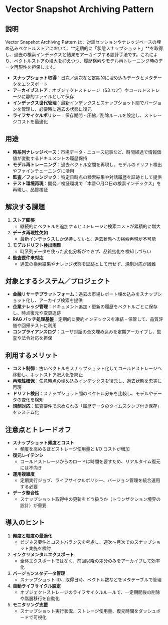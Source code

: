 # Vector Snapshot Archiving Pattern

## 説明  
Vector Snapshot Archiving Pattern は、対話セッションやナレッジベースの埋め込みベクトルストアにおいて、**定期的に「状態スナップショット」**を取得し、過去の検索インデックスと結果をアーカイブする設計手法です。これにより、ベクトルストアの増大を抑えつつ、履歴検索やモデル再トレーニング時のデータ再現性を担保します。  
- **スナップショット取得**：日次／週次など定期的に埋め込みデータとメタデータをエクスポート  
- **アーカイブストア**：オブジェクトストレージ（S3 など）やコールドストレージに静的ファイルとして保存  
- **インデックス世代管理**：最新インデックスとスナップショット間でバージョンを管理し、必要時に過去の状態に復元  
- **ライフサイクルポリシー**：保存期間・圧縮／削除ルールを設定し、ストレージコストを最適化  

## 用途  
- **時系列ナレッジベース**：市場データ・ニュース記事など、時間経過で情報価値が変動するドキュメントの履歴保持  
- **モデル再トレーニング**：過去ベクトル空間を再現し、モデルのドリフト検出やファインチューニングに活用  
- **監査／フォレンジック**：特定日時点の検索結果や対話履歴を証跡として提供  
- **テスト環境再現**：開発／検証環境で「本番○月○日の検索インデックス」を再現し、品質検証  

## 解決する課題  
1. **ストア膨張**  
   - 継続的にベクトルを追加するとストレージと検索コストが累積的に増大  
2. **データ再現性欠如**  
   - 最新インデックスしか保持しないと、過去状態への検索再現が不可能  
3. **モデルドリフト検出困難**  
   - 時系列データを使った変化分析ができず、品質劣化を検知しづらい  
4. **監査要件未対応**  
   - 過去の検索結果やナレッジ状態を証跡として示せず、規制対応が困難  

## 対象とするシステム／プロジェクト  
- **金融リサーチプラットフォーム**：過去の市場レポート埋め込みをスナップショット化し、アーカイブ検索を提供  
- **企業ナレッジ管理**：ドキュメント追加・更新の履歴をベクトルごとに保存し、時点復元や変更追跡  
- **RAG バッチ処理基盤**：定期的に要約インデックスを凍結・保管して、品質評価や回帰テストに利用  
- **コンプライアンスログ**：ユーザ対話の全文埋め込みを定期アーカイブし、監査や法令対応を担保  

## 利用するメリット  
- **コスト制御**：古いベクトルをスナップショット化してコールドストレージへ移動し、ホットストア肥大化を防止  
- **再現性確保**：任意時点の埋め込みインデックスを復元し、過去状態を忠実に再現  
- **ドリフト検出**：スナップショット間のベクトル分布を比較し、モデルやデータの変化を検知  
- **規制対応**：監査要件で求められる「履歴データのタイムスタンプ付き保存」をシステム化  

## 注意点とトレードオフ  
- **スナップショット頻度とコスト**  
  - 頻度を高めるほどストレージ使用量と I/O コストが増加  
- **復元レイテンシ**  
  - コールドストレージからのロードは時間を要すため、リアルタイム復元には不向き  
- **運用複雑度**  
  - 定期実行ジョブ、ライフサイクルポリシー、バージョン管理を統合運用する必要  
- **データ整合性**  
  - スナップショット取得中の更新をどう扱うか（トランザクション境界の設計）が重要  

## 導入のヒント  
1. **頻度と粒度の最適化**  
   - ビジネス要件とコストバランスを考慮し、週次～月次でのスナップショット実施を検討  
2. **インクリメンタルエクスポート**  
   - 全体エクスポートではなく、前回以降の差分のみをアーカイブして効率化  
3. **バージョンメタデータ管理**  
   - スナップショット ID、取得日時、ベクトル数などをメタテーブルで管理  
4. **自動ライフサイクル設定**  
   - オブジェクトストレージのライフサイクルルールで、一定期間後の削除や階層移行を自動化  
5. **モニタリング支援**  
   - スナップショット実行状況、ストレージ使用量、復元時間をダッシュボードで可視化  
